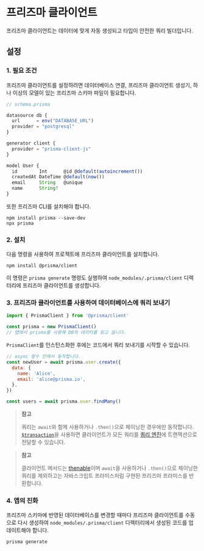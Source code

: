 # 프리즈마 클라이언트

프리즈마 클라이언트는 데이터에 맞게 자동 생성되고 타입이 안전한 쿼리 빌더입니다.

## 설정

### 1. 필요 조건

프리즈마 클라이언트를 설정하려면 데이터베이스 연결, 프리즈마 클라이언트 생성기, 하나 이상의 모델이 있는 프리즈마 스키마 파일이 필요합니다.

```typescript
// schema.prisma

datasource db {
  url      = env("DATABASE_URL")
  provider = "postgresql"
}

generator client {
  provider = "prisma-client-js"
}

model User {
  id        Int      @id @default(autoincrement())
  createdAt DateTime @default(now())
  email     String   @unique
  name      String?
}
```

또한 프리즈마 CLI를 설치해야 합니다.

```shell
npm install prisma --save-dev
npx prisma
```

### 2. 설치

다음 명령을 사용하여 프로젝트에 프리즈마 클라이언트를 설치합니다.

```shell
npm install @prisma/client
```

이 명령은 `prisma generate` 명령도 실행하여 `node_modules/.prisma/client` 디렉터리에 프리즈마 클라이언트를 생성합니다.

### 3. 프리즈마 클라이언트를 사용하여 데이터베이스에 쿼리 보내기

```js
import { PrismaClient } from '@prisma/client'

const prisma = new PrismaClient()
// 앱에서 prisma를 사용해 DB의 데이터를 읽고 씁니다.
```

`PrismaClient`를 인스턴스화한 후에는 코드에서 쿼리 보내기를 시작할 수 있습니다.

```js
// async 함수 안에서 동작합니다.
const newUser = await prisma.user.create({
  data: {
    name: 'Alice',
    email: 'alice@prisma.io',
  },
})

const users = await prisma.user.findMany()
```

> **참고**
>
> 쿼리는 `await`와 함께 사용하거나 `.then()`으로 체이닝한 경우에만 동작합니다. [`$transaction`](https://www.prisma.io/docs/concepts/components/prisma-client/transactions)을 사용하면 클라이언트가 모든 쿼리를 [쿼리 엔진](https://www.prisma.io/docs/concepts/components/prisma-engines/query-engine)에 트랜잭션으로 전달할 수 있습니다.

> **참고**
>
> 클라이언트 메서드는 [thenable](https://masteringjs.io/tutorials/fundamentals/thenable)이며 `await`을 사용하거나 `.then()`으로 체이닝한 쿼리를 제외하고는 자바스크립트 프라미스처럼 구현된 프리즈마 프라미스를 반환합니다.

### 4. 앱의 진화

프리즈마 스키마에 반영된 데이터베이스를 변경할 때마다 프리즈마 클라이언트를 수동으로 다시 생성하여 `node_modules/.prisma/client` 디렉터리에서 생성된 코드를 업데이트해야 합니다.

```shell
prisma generate
```